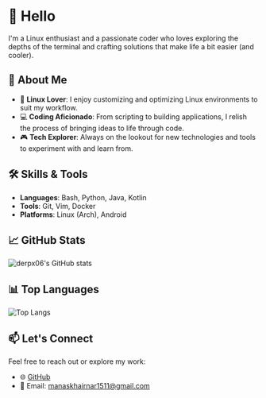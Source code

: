 
# 👋 Hello

I'm a Linux enthusiast and a passionate coder who loves exploring the depths of the terminal and crafting solutions that make life a bit easier (and cooler).

## 🧠 About Me

- 🐧 **Linux Lover**: I enjoy customizing and optimizing Linux environments to suit my workflow.
- 💻 **Coding Aficionado**: From scripting to building applications, I relish the process of bringing ideas to life through code.
- 🎮 **Tech Explorer**: Always on the lookout for new technologies and tools to experiment with and learn from.

## 🛠️ Skills & Tools

- **Languages**: Bash, Python, Java, Kotlin
- **Tools**: Git, Vim, Docker
- **Platforms**: Linux (Arch), Android

## 📈 GitHub Stats

![derpx06's GitHub stats](https://github-readme-stats.vercel.app/api?username=derpx06&show_icons=true&theme=radical)

## 📊 Top Languages

![Top Langs](https://github-readme-stats.vercel.app/api/top-langs/?username=derpx06&layout=compact&theme=radical)

## 📫 Let's Connect

Feel free to reach out or explore my work:

- 🌐 [GitHub](https://github.com/derpx06)
- 📧 Email: manaskhairnar1511@gmail.com

<!---
derpx06/derpx06 is a ✨ special ✨ repository because its `README.md` (this file) appears on your GitHub profile.
You can click the Preview link to take a look at your changes.
--->
